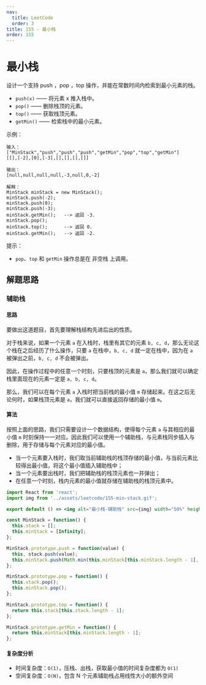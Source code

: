 ```yaml
---
nav:
  title: LeetCode
  order: 3
title: 155 - 最小栈
order: 155
---
```


# 最小栈

设计一个支持 push ，pop ，top 操作，并能在常数时间内检索到最小元素的栈。

- `push(x)` —— 将元素 x 推入栈中。
- `pop()` —— 删除栈顶的元素。
- `top()` —— 获取栈顶元素。
- `getMin()` —— 检索栈中的最小元素。

示例：

```
输入：
["MinStack","push","push","push","getMin","pop","top","getMin"]
[[],[-2],[0],[-3],[],[],[],[]]

输出：
[null,null,null,null,-3,null,0,-2]

解释：
MinStack minStack = new MinStack();
minStack.push(-2);
minStack.push(0);
minStack.push(-3);
minStack.getMin();   --> 返回 -3.
minStack.pop();
minStack.top();      --> 返回 0.
minStack.getMin();   --> 返回 -2.
```

提示：

- `pop`、`top` 和 `getMin` 操作总是在 非空栈 上调用。

## 解题思路

### 辅助栈

#### 思路

要做出这道题目，首先要理解栈结构先进后出的性质。

对于栈来说，如果一个元素 `a` 在入栈时，栈里有其它的元素 `b, c, d`，那么无论这个栈在之后经历了什么操作，只要 `a` 在栈中，`b, c, d` 就一定在栈中，因为在 `a` 被弹出之前，`b, c, d` 不会被弹出。

因此，在操作过程中的任意一个时刻，只要栈顶的元素是 `a`，那么我们就可以确定栈里面现在的元素一定是 `a, b, c, d`。

那么，我们可以在每个元素 `a` 入栈时把当前栈的最小值 `m` 存储起来。在这之后无论何时，如果栈顶元素是 `a`，我们就可以直接返回存储的最小值 `m`。

#### 算法

按照上面的思路，我们只需要设计一个数据结构，使得每个元素 `a` 与其相应的最小值 `m` 时刻保持一一对应。因此我们可以使用一个辅助栈，与元素栈同步插入与删除，用于存储与每个元素对应的最小值。

- 当一个元素要入栈时，我们取当前辅助栈的栈顶存储的最小值，与当前元素比较得出最小值，将这个最小值插入辅助栈中；
- 当一个元素要出栈时，我们把辅助栈的栈顶元素也一并弹出；
- 在任意一个时刻，栈内元素的最小值就存储在辅助栈的栈顶元素中。

```jsx | inline
import React from 'react';
import img from '../assets/leetcode/155-min-stack.gif';

export default () => <img alt="最小栈-辅助栈" src={img} width="50%" height="50%" />;
```

```js
const MinStack = function() {
  this.stack = [];
  this.minStack = [Infinity];
};

MinStack.prototype.push = function(value) {
  this, stack.push(value);
  this.minStack.push(Math.min(this.minStack[this.minStack.length - 1], value));
};

MinStack.prototype.pop = function() {
  this.stack.pop();
  this.minStack.pop();
};

MinStack.prototype.top = function() {
  return this.stack[this.stack.length - 1];
};

MinStack.prototype.getMin = function() {
  return this.minStack[this.minStack.length - 1];
};
```

#### 复杂度分析

- 时间复杂度：`O(1)`，压栈、出栈，获取最小值的时间复杂度都为 `O(1)`
- 空间复杂度：`O(N)`，包含 N 个元素辅助栈占用线性大小的额外空间
